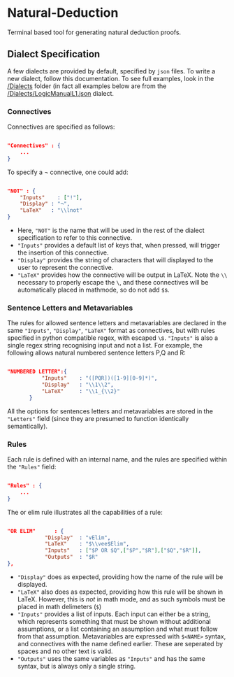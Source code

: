 
# Natural-Deduction
Terminal based tool for generating natural deduction proofs.

## Dialect Specification

A few dialects are provided by default, specified by `json` files. To write a new dialect, follow this documentation. To see full examples, look in the [/Dialects](Dialects) folder (in fact all examples below are from the [/Dialects/LogicManualL1.json]() dialect.

### Connectives

Connectives are specified as follows:

```json

"Connectives" : {
    ...
}
```

To specify a ¬ connective, one could add:

```json

"NOT" : {
    "Inputs"    : ["!"],
    "Display" : "¬",
    "LaTeX"   : "\\lnot"
}
```

- Here, `"NOT"` is the name that will be used in the rest of the dialect specification to refer to this connective.
- `"Inputs"` provides a default list of keys that, when pressed, will trigger the insertion of this connective.
- `"Display"` provides the string of characters that will displayed to the user to represent the connective.
- `"LaTeX"` provides how the connective will be output in LaTeX. Note the `\\` necessary to properly escape the `\`, and these connectives will be automatically placed in mathmode, so do not add `$`s.

### Sentence Letters and Metavariables

The rules for allowed sentence letters and metavariables are declared in the same `"Inputs"`, `"Display"`, `"LaTeX"` format as connectives, but with rules specified in python compatible regex, with escaped `\`s. `"Inputs"` is also a single regex string recognising input and not a list. For example, the following allows natural numbered sentence letters P,Q and R:

```json

"NUMBERED LETTER":{
           "Inputs"    : "([PQR])([1-9][0-9]*)",
           "Display"   : "\\1\\2",
           "LaTeX"     : "\\1_{\\2}"
       }
```

All the options for sentences letters and metavariables are stored in the `"Letters"` field (since they are presumed to function identically semantically).

### Rules

Each rule is defined with an internal name, and the rules are specified within the `"Rules"` field:


```json

"Rules" : {
    ...
}
```

The or elim rule illustrates all the capabilities of a rule:

```json

"OR ELIM"      : {
            "Display"  : "∨Elim",
            "LaTeX"    : "$\\vee$Elim",
            "Inputs"   : ["$P OR $Q",["$P","$R"],["$Q","$R"]],
            "Outputs"  : "$R"
},
```

- `"Display"` does as expected, providing how the name of the rule will be displayed.
- `"LaTeX"` also does as expected, providing how this rule will be shown in LaTeX. However, this is *not* in math mode, and as such symbols must be placed in math delimeters (`$`)
- `"Inputs"` provides a list of inputs. Each input can either be a string, which represents something that must be shown without additional assumptions, or a list containing an assumption and what must follow from that assumption. Metavariables are expressed with `$<NAME>` syntax, and connectives with the name defined earlier. These are seperated by spaces and no other text is valid.
- `"Outputs"` uses the same variables as `"Inputs"` and has the same syntax, but is always only a single string.
